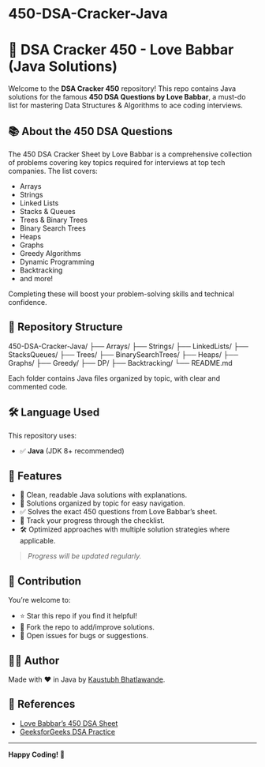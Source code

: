 # 450-DSA-Cracker-Java

# 🚀 DSA Cracker 450 - Love Babbar (Java Solutions)

Welcome to the **DSA Cracker 450** repository! This repo contains Java solutions for the famous **450 DSA Questions by Love Babbar**, a must-do list for mastering Data Structures & Algorithms to ace coding interviews.

## 📚 About the 450 DSA Questions

The 450 DSA Cracker Sheet by Love Babbar is a comprehensive collection of problems covering key topics required for interviews at top tech companies. The list covers:
- Arrays
- Strings
- Linked Lists
- Stacks & Queues
- Trees & Binary Trees
- Binary Search Trees
- Heaps
- Graphs
- Greedy Algorithms
- Dynamic Programming
- Backtracking
- and more!

Completing these will boost your problem-solving skills and technical confidence.

## 📂 Repository Structure
450-DSA-Cracker-Java/
├── Arrays/
├── Strings/
├── LinkedLists/
├── StacksQueues/
├── Trees/
├── BinarySearchTrees/
├── Heaps/
├── Graphs/
├── Greedy/
├── DP/
├── Backtracking/
└── README.md


Each folder contains Java files organized by topic, with clear and commented code.

## 🛠 Language Used

This repository uses:
- ✅ **Java** (JDK 8+ recommended)

## 📌 Features

- 📝 Clean, readable Java solutions with explanations.
- 📖 Solutions organized by topic for easy navigation.
- ✅ Solves the exact 450 questions from Love Babbar’s sheet.
- 🚩 Track your progress through the checklist.
- 🛠 Optimized approaches with multiple solution strategies where applicable.


> *Progress will be updated regularly.*

## 📢 Contribution

You’re welcome to:
- ⭐ Star this repo if you find it helpful!
- 🍴 Fork the repo to add/improve solutions.
- 📧 Open issues for bugs or suggestions.

## 👨‍💻 Author

Made with ❤️ in Java by [Kaustubh Bhatlawande](https://github.com/abey-kaustupp).

## 📜 References

- [Love Babbar’s 450 DSA Sheet](https://drive.google.com/file/d/1q8mHPbJ8vJ0f5rT2Jv3fTn60dzRbM6XG/view?usp=sharing)
- [GeeksforGeeks DSA Practice](https://www.geeksforgeeks.org/)



---

**Happy Coding! 🚀**
